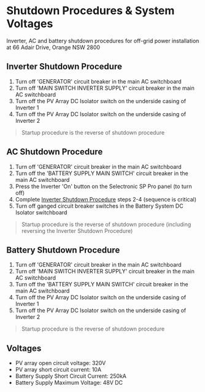 # Shutdown Procedures &amp; System Voltages

Inverter, AC and battery shutdown procedures for off-grid power installation at 66 Adair Drive, Orange NSW 2800

## Inverter Shutdown Procedure
1. Turn off 'GENERATOR' circuit breaker in the main AC switchboard
2. Turn off 'MAIN SWITCH INVERTER SUPPLY' circuit breaker in the main AC switchboard
3. Turn off the PV Array DC Isolator switch on the underside casing of Inverter 1
4. Turn off the PV Array DC Isolator switch on the underside casing of Inverter 2

> Startup procedure is the reverse of shutdown procedure

## AC Shutdown Procedure
1. Turn off 'GENERATOR' circuit breaker in the main AC switchboard
2. Turn off the 'BATTERY SUPPLY MAIN SWITCH' circuit breaker in the main AC switchboard
3. Press the Inverter 'On' button on the Selectronic SP Pro panel (to turn off)
4. Complete [Inverter Shutdown Procedure](#inverter-shutdown-procedure) steps 2-4 (sequence is critical)
5. Turn off ganged circuit breaker switches in the Battery System DC Isolator switchboard

> Startup procedure is the reverse of shutdown procedure (including reversing the Inverter Shutdown Procedure)

## Battery Shutdown Procedure
1. Turn off 'GENERATOR' circuit breaker in the main AC switchboard
2. Turn off 'MAIN SWITCH INVERTER SUPPLY' circuit breaker in the main AC switchboard
3. Turn off the 'BATTERY SUPPLY MAIN SWITCH' circuit breaker in the main AC switchboard
4. Turn off the PV Array DC Isolator switch on the underside casing of Inverter 1
5. Turn off the PV Array DC Isolator switch on the underside casing of Inverter 2

> Startup procedure is the reverse of shutdown procedure

## Voltages

* PV array open circuit voltage: 320V
* PV array short circuit current: 10A
* Battery Supply Short Circuit Current: 250kA
* Battery Supply Maximum Voltage: 48V DC
